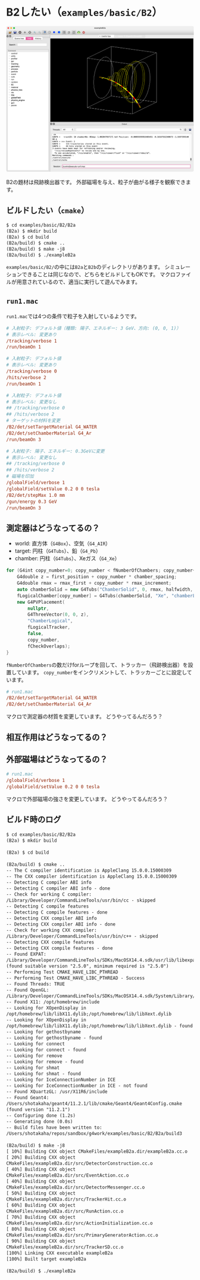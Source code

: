 # B2したい（``examples/basic/B2``）

![](./fig/exampleB2.png)

B2の題材は飛跡検出器です。
外部磁場を与え、粒子が曲がる様子を観察できます。

## ビルドしたい（``cmake``）

```console
$ cd examples/basic/B2/B2a
(B2a) $ mkdir build
(B2a) $ cd build
(B2a/build) $ cmake ..
(B2a/build) $ make -j8
(B2a/build) $ ./exampleB2a
```

``examples/basic/B2/``の中には``B2a``と``B2b``のディレクトリがあります。
シミュレーションできることは同じなので、どちらをビルドしてもOKです。
マクロファイルが用意されているので、適当に実行して遊んでみます。

## ``run1.mac``

``run1.mac``では4つの条件で粒子を入射しているようです。

```cfg
# 入射粒子: デフォルト値（種類: 陽子、エネルギー: 3 GeV、方向: (0, 0, 1)）
# 表示レベル: 変更あり
/tracking/verbose 1
/run/beamOn 1
```

```cfg
# 入射粒子: デフォルト値
# 表示レベル: 変更あり
/tracking/verbose 0
/hits/verbose 2
/run/beamOn 1
```

```cfg
# 入射粒子: デフォルト値
# 表示レベル: 変更なし
## /tracking/verbose 0
## /hits/verbose 2
# ターゲットの材料を変更
/B2/det/setTargetMaterial G4_WATER
/B2/det/setChamberMaterial G4_Ar
/run/beamOn 3
```

```cfg
# 入射粒子: 陽子、エネルギー: 0.3GeVに変更
# 表示レベル: 変更なし
## /tracking/verbose 0
## /hits/verbose 2
# 磁場を印加
/globalField/verbose 1
/globalField/setValue 0.2 0 0 tesla
/B2/det/stepMax 1.0 mm
/gun/energy 0.3 GeV
/run/beamOn 3
```

## 測定器はどうなってるの？

- world: 直方体（``G4Box``）、空気（``G4_AIR``）
- target: 円柱（``G4Tubs``）、鉛（``G4_Pb``）
- chamber: 円柱（``G4Tubs``）、Xeガス（``G4_Xe``）

```cpp
for (G4int copy_number=0; copy_number < fNumberOfChambers; copy_number++>){
    G4double z = first_position + copy_number * chamber_spacing;
    G4double rmax = rmax_first + copy_number * rmax_increment;
    auto chamberSolid = new G4Tubs("ChamberSolid", 0, rmax, halfwidth, 0.*deg, 360.*deg);
    fLogicalChamber[copy_number] = G4Tubs(chamberSolid, "Xe", "chamberLogical");
    new G4PVPlacement(
        nullptr,
        G4ThreeVector(0, 0, z),
        "ChamberLogical",
        fLogicalTracker,
        false,
        copy_number,
        fCheckOverlaps);
}
```

``fNumberOfChambers``の数だけforループを回して、トラッカー（飛跡検出器）を設置しています。
``copy_number``をインクリメントして、トラッカーごとに設定しています。


```cfg
# run1.mac
/B2/det/setTargetMaterial G4_WATER
/B2/det/setChamberMaterial G4_Ar
```

マクロで測定器の材質を変更しています。
どうやってるんだろう？

## 相互作用はどうなってるの？

## 外部磁場はどうなってるの？

```cfg
# run1.mac
/globalField/verbose 1
/globalField/setValue 0.2 0 0 tesla
```

マクロで外部磁場の強さを変更しています。
どうやってるんだろう？


## ビルド時のログ

```console
$ cd examples/basic/B2/B2a
(B2a) $ mkdir build

(B2a) $ cd build

(B2a/build) $ cmake ..
-- The C compiler identification is AppleClang 15.0.0.15000309
-- The CXX compiler identification is AppleClang 15.0.0.15000309
-- Detecting C compiler ABI info
-- Detecting C compiler ABI info - done
-- Check for working C compiler: /Library/Developer/CommandLineTools/usr/bin/cc - skipped
-- Detecting C compile features
-- Detecting C compile features - done
-- Detecting CXX compiler ABI info
-- Detecting CXX compiler ABI info - done
-- Check for working CXX compiler: /Library/Developer/CommandLineTools/usr/bin/c++ - skipped
-- Detecting CXX compile features
-- Detecting CXX compile features - done
-- Found EXPAT: /Library/Developer/CommandLineTools/SDKs/MacOSX14.4.sdk/usr/lib/libexpat.tbd (found suitable version "2.5.0", minimum required is "2.5.0")
-- Performing Test CMAKE_HAVE_LIBC_PTHREAD
-- Performing Test CMAKE_HAVE_LIBC_PTHREAD - Success
-- Found Threads: TRUE
-- Found OpenGL: /Library/Developer/CommandLineTools/SDKs/MacOSX14.4.sdk/System/Library/Frameworks/OpenGL.framework
-- Found X11: /opt/homebrew/include
-- Looking for XOpenDisplay in /opt/homebrew/lib/libX11.dylib;/opt/homebrew/lib/libXext.dylib
-- Looking for XOpenDisplay in /opt/homebrew/lib/libX11.dylib;/opt/homebrew/lib/libXext.dylib - found
-- Looking for gethostbyname
-- Looking for gethostbyname - found
-- Looking for connect
-- Looking for connect - found
-- Looking for remove
-- Looking for remove - found
-- Looking for shmat
-- Looking for shmat - found
-- Looking for IceConnectionNumber in ICE
-- Looking for IceConnectionNumber in ICE - not found
-- Found XQuartzGL: /usr/X11R6/include
-- Found Geant4: /Users/shotakaha/geant4/11.2.1/lib/cmake/Geant4/Geant4Config.cmake (found version "11.2.1")
-- Configuring done (1.2s)
-- Generating done (0.0s)
-- Build files have been written to: /Users/shotakaha/repos/sandbox/g4work/examples/basic/B2/B2a/build3

(B2a/build) $ make -j8
[ 10%] Building CXX object CMakeFiles/exampleB2a.dir/exampleB2a.cc.o
[ 20%] Building CXX object CMakeFiles/exampleB2a.dir/src/DetectorConstruction.cc.o
[ 40%] Building CXX object CMakeFiles/exampleB2a.dir/src/EventAction.cc.o
[ 40%] Building CXX object CMakeFiles/exampleB2a.dir/src/DetectorMessenger.cc.o
[ 50%] Building CXX object CMakeFiles/exampleB2a.dir/src/TrackerHit.cc.o
[ 60%] Building CXX object CMakeFiles/exampleB2a.dir/src/RunAction.cc.o
[ 70%] Building CXX object CMakeFiles/exampleB2a.dir/src/ActionInitialization.cc.o
[ 80%] Building CXX object CMakeFiles/exampleB2a.dir/src/PrimaryGeneratorAction.cc.o
[ 90%] Building CXX object CMakeFiles/exampleB2a.dir/src/TrackerSD.cc.o
[100%] Linking CXX executable exampleB2a
[100%] Built target exampleB2a

(B2a/build) $ ./exampleB2a
```
